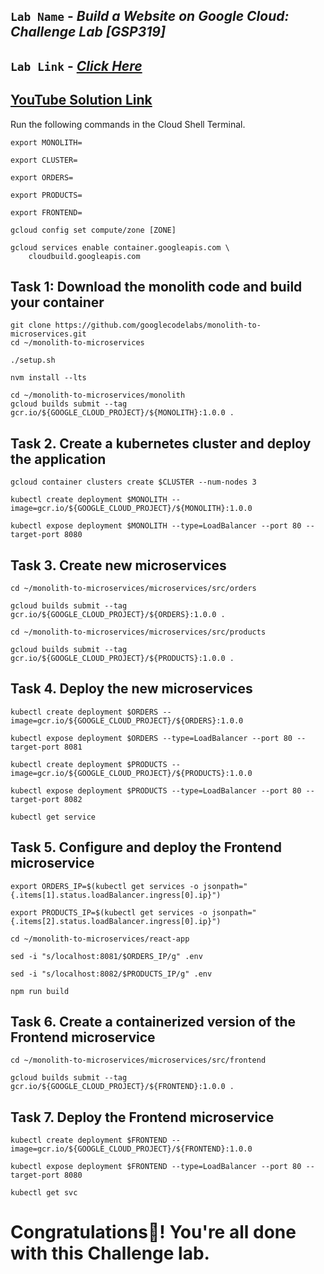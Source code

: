 ## `Lab Name` - *Build a Website on Google Cloud: Challenge Lab [GSP319]*

## `Lab Link` - [*Click Here*](https://www.cloudskillsboost.google/focuses/11765?parent=catalog)

## [YouTube Solution Link](https://youtu.be/KsONu06SsDw)
Run the following commands in the Cloud Shell Terminal.

```
export MONOLITH=

export CLUSTER=

export ORDERS=

export PRODUCTS=

export FRONTEND=

gcloud config set compute/zone [ZONE]

gcloud services enable container.googleapis.com \
    cloudbuild.googleapis.com
```

## Task 1: Download the monolith code and build your container

```
git clone https://github.com/googlecodelabs/monolith-to-microservices.git
cd ~/monolith-to-microservices

./setup.sh

nvm install --lts

cd ~/monolith-to-microservices/monolith
gcloud builds submit --tag gcr.io/${GOOGLE_CLOUD_PROJECT}/${MONOLITH}:1.0.0 .
```

## Task 2. Create a kubernetes cluster and deploy the application

```
gcloud container clusters create $CLUSTER --num-nodes 3

kubectl create deployment $MONOLITH --image=gcr.io/${GOOGLE_CLOUD_PROJECT}/${MONOLITH}:1.0.0

kubectl expose deployment $MONOLITH --type=LoadBalancer --port 80 --target-port 8080
```

## Task 3. Create new microservices

```
cd ~/monolith-to-microservices/microservices/src/orders

gcloud builds submit --tag gcr.io/${GOOGLE_CLOUD_PROJECT}/${ORDERS}:1.0.0 .

cd ~/monolith-to-microservices/microservices/src/products

gcloud builds submit --tag gcr.io/${GOOGLE_CLOUD_PROJECT}/${PRODUCTS}:1.0.0 .
```

## Task 4. Deploy the new microservices

```
kubectl create deployment $ORDERS --image=gcr.io/${GOOGLE_CLOUD_PROJECT}/${ORDERS}:1.0.0

kubectl expose deployment $ORDERS --type=LoadBalancer --port 80 --target-port 8081

kubectl create deployment $PRODUCTS --image=gcr.io/${GOOGLE_CLOUD_PROJECT}/${PRODUCTS}:1.0.0

kubectl expose deployment $PRODUCTS --type=LoadBalancer --port 80 --target-port 8082

kubectl get service
```

## Task 5. Configure and deploy the Frontend microservice

```
export ORDERS_IP=$(kubectl get services -o jsonpath="{.items[1].status.loadBalancer.ingress[0].ip}")

export PRODUCTS_IP=$(kubectl get services -o jsonpath="{.items[2].status.loadBalancer.ingress[0].ip}")

cd ~/monolith-to-microservices/react-app

sed -i "s/localhost:8081/$ORDERS_IP/g" .env

sed -i "s/localhost:8082/$PRODUCTS_IP/g" .env

npm run build
```

## Task 6. Create a containerized version of the Frontend microservice

```
cd ~/monolith-to-microservices/microservices/src/frontend

gcloud builds submit --tag gcr.io/${GOOGLE_CLOUD_PROJECT}/${FRONTEND}:1.0.0 .
```

## Task 7. Deploy the Frontend microservice

```
kubectl create deployment $FRONTEND --image=gcr.io/${GOOGLE_CLOUD_PROJECT}/${FRONTEND}:1.0.0

kubectl expose deployment $FRONTEND --type=LoadBalancer --port 80 --target-port 8080

kubectl get svc
```

# Congratulations🎉! You're all done with this Challenge lab.